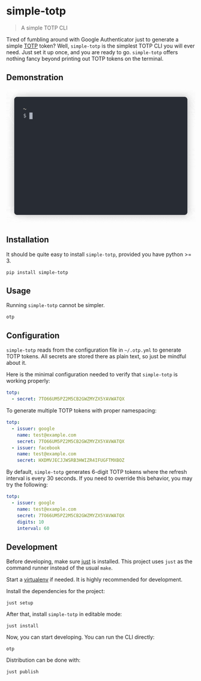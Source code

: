 # simple-totp

> A simple TOTP CLI

Tired of fumbling around with Google Authenticator just to generate a simple
[TOTP](https://en.wikipedia.org/wiki/Time-based_One-Time_Password) token? Well,
`simple-totp` is the simplest TOTP CLI you will ever need. Just set it up once,
and you are ready to go. `simple-totp` offers nothing fancy beyond printing out
TOTP tokens on the terminal.

## Demonstration

![demonstration](./img/demo.gif)

## Installation

It should be quite easy to install `simple-totp`, provided you have python >= 3.

```
pip install simple-totp
```

## Usage

Running `simple-totp` cannot be simpler.

```
otp
```

## Configuration

`simple-totp` reads from the configuration file in `~/.otp.yml` to
generate TOTP tokens. All secrets are stored there as plain text, so
just be mindful about it.

Here is the minimal configuration needed to verify that `simple-totp`
is working properly:

```yaml
totp:
  - secret: 7TO66UM5PZ2M5CB2GWZMYZX5YAVWATQX
```

To generate multiple TOTP tokens with proper namespacing:

```yaml
totp:
  - issuer: google
    name: test@example.com
    secret: 7TO66UM5PZ2M5CB2GWZMYZX5YAVWATQX
  - issuer: facebook
    name: test@example.com
    secret: HXDMVJECJJWSRB3HWIZR4IFUGFTMXBOZ
```

By default, `simple-totp` generates 6-digit TOTP tokens where the
refresh interval is every 30 seconds. If you need to override this
behavior, you may try the following:

```yaml
totp:
  - issuer: google
    name: test@example.com
    secret: 7TO66UM5PZ2M5CB2GWZMYZX5YAVWATQX
    digits: 10
    interval: 60
```


## Development

Before developing, make sure [just](https://github.com/casey/just) is
installed. This project uses `just` as the command runner instead of the
usual `make`.

Start a [virtualenv](https://pypi.org/project/virtualenv/) if needed. It is
highly recommended for development.

Install the dependencies for the project:

```
just setup
```

After that, install `simple-totp` in editable mode:

```
just install
```

Now, you can start developing. You can run the CLI directly:

```
otp
```

Distribution can be done with:

```
just publish
```
